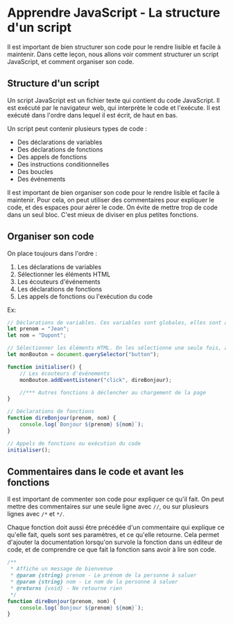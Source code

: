 # Apprendre JavaScript - La structure d'un script

Il est important de bien structurer son code pour le rendre lisible et facile à maintenir. Dans cette leçon, nous allons voir comment structurer un script JavaScript, et comment organiser son code.

## Structure d'un script

Un script JavaScript est un fichier texte qui contient du code JavaScript. Il est exécuté par le navigateur web, qui interprète le code et l'exécute. Il est exécuté dans l'ordre dans lequel il est écrit, de haut en bas.

Un script peut contenir plusieurs types de code :

-   Des déclarations de variables
-   Des déclarations de fonctions
-   Des appels de fonctions
-   Des instructions conditionnelles
-   Des boucles
-   Des événements

Il est important de bien organiser son code pour le rendre lisible et facile à maintenir. Pour cela, on peut utiliser des commentaires pour expliquer le code, et des espaces pour aérer le code. On évite de mettre trop de code dans un seul bloc. C'est mieux de diviser en plus petites fonctions.

## Organiser son code

On place toujours dans l'ordre :

1.  Les déclarations de variables
2.  Sélectionner les éléments HTML
3.  Les écouteurs d'événements
4.  Les déclarations de fonctions
5.  Les appels de fonctions ou l'exécution du code

Ex:

```javascript
// Déclarations de variables. Ces variables sont globales, elles sont accessibles partout dans le script
let prenom = "Jean";
let nom = "Dupont";

// Sélectionner les éléments HTML. On les sélectionne une seule fois, au chargement de la page. On les stocke dans des variables pour pouvoir les réutiliser plus tard. Ces variables sont globales, elles sont accessibles partout dans le script
let monBouton = document.querySelector("button");

function initialiser() {
    // Les écouteurs d'événements
    monBouton.addEventListener("click", direBonjour);

    //*** Autres fonctions à déclencher au chargement de la page
}

// Déclarations de fonctions
function direBonjour(prenom, nom) {
    console.log(`Bonjour ${prenom} ${nom}`);
}

// Appels de fonctions ou exécution du code
initialiser();
```

## Commentaires dans le code et avant les fonctions

Il est important de commenter son code pour expliquer ce qu'il fait. On peut mettre des commentaires sur une seule ligne avec `//`, ou sur plusieurs lignes avec `/*` et `*/`.

Chaque fonction doit aussi être précédée d'un commentaire qui explique ce qu'elle fait, quels sont ses paramètres, et ce qu'elle retourne. Cela permet d'ajouter la documentation lorsqu'on survole la fonction dans un éditeur de code, et de comprendre ce que fait la fonction sans avoir à lire son code.

```javascript
/**
 * Affiche un message de bienvenue
 * @param {string} prenom - Le prénom de la personne à saluer
 * @param {string} nom - Le nom de la personne à saluer
 * @returns {void} - Ne retourne rien
 */
function direBonjour(prenom, nom) {
    console.log(`Bonjour ${prenom} ${nom}`);
}
```
